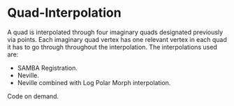 # Quad-Interpolation
A quad is interpolated through four imaginary quads designated previously via points. Each imaginary quad vertex has one relevant vertex in each quad it has to go through throughout the interpolation.
The interpolations used are:
* SAMBA Registration.
* Neville.
* Neville combined with Log Polar Morph interpolation.


Code on demand.
